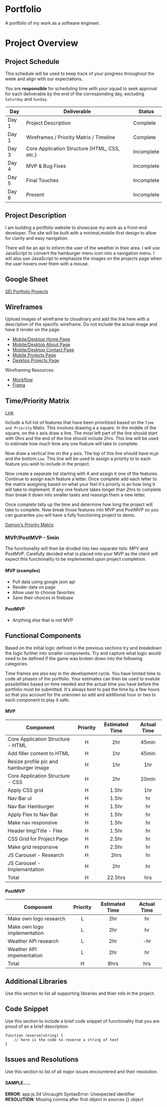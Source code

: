 # Portfolio
A portfolio of my work as a software engineer.

# Project Overview

## Project Schedule

This schedule will be used to keep track of your progress throughout the week and align with our expectations.  

You are **responsible** for scheduling time with your squad to seek approval for each deliverable by the end of the corresponding day, excluding `Saturday` and `Sunday`.

|  Day | Deliverable | Status
|---|---| ---|
|Day 1| Project Description | Complete
|Day 1| Wireframes / Priority Matrix / Timeline | Complete
|Day 3| Core Application Structure (HTML, CSS, etc.) | Incomplete
|Day 4| MVP & Bug Fixes | Incomplete
|Day 5| Final Touches | Incomplete
|Day 6| Present | Incomplete


## Project Description

I am building a portfolio website to showcase my work as a front-end developer. The site will be built with a minimal,mobile-first design to allow for clarity and easy navigation.

There will be an api to inform the user of the weather in their area. I will use JavaScript to convert the hamburger menu icon into a navigation menu. I will also use JavaScript to emphasize the images on the projects page when the user hovers over them with a mouse.

## Google Sheet

[SEI Portfolio Projects](https://docs.google.com/spreadsheets/d/1LcmxPONZ1wRXnLFK3XLBtLMO6NpoHmLm9k_sE8OE_X4/edit?usp=sharing)

## Wireframes

Upload images of wireframe to cloudinary and add the link here with a description of the specific wireframe. Do not include the actual image and have it render on the page.  

- [Mobile/Desktop Home Page](https://imgur.com/UafBFRD)
- [Mobile/Desktop About Page](https://imgur.com/a/53unzIc)
- [Mobile/Desktop Contact Page](https://imgur.com/a/UNVwHGI)
- [Mobile Projects Page](https://imgur.com/a/4LY2p7I)
- [Desktop Projects Page](https://imgur.com/a/SobzyHg)

Wireframing Resources:

- [Mockflow](https://mockflow.com/app/#Wireframe)
- [Figma](https://www.figma.com/)


## Time/Priority Matrix 

[Link](https://res.cloudinary.com/jkeohan/image/upload/a_270/v1591621734/project1_matrix_ocy5gc_h1kg0m.jpg)

Include a full list of features that have been prioritized based on the `Time and Priority` Matix.  This involves drawing a a square.  In the middle of the square, on the x axis draw a line.  The most left part of the line should start with 0hrs and the end of the line should include 2hrs.  This line will be used to estimate how much time any one feature will take to complete. 

Now draw a vertical line on the y axis.  The top of this line should have `High` and the bottom `Low`.  This line will be used to assign a priority to to each feature you wish to include in the project.  

Now create a separate list starting with A and assign it one of the features.  Continue to assign each feature a letter.  Once complete add each letter to the matrix assigning based on what your feel it's prioirty is an how long it will take to implement. If any one feature takes longer than 2hrs to complete than break it down into smaller tasks and reassign them a new letter. 

Once complete tally up the time and determine how long the project will take to complete. Now break those features into MVP and PostMVP so you can guarantee you will have a fully functioning project to demo. 

[Damon's Priority Matrix](https://imgur.com/a/7k4lXx2)

### MVP/PostMVP - 5min

The functionality will then be divided into two separate lists: MPV and PostMVP.  Carefully decided what is placed into your MVP as the client will expect this functionality to be implemented upon project completion.  

#### MVP (examples)

- Pull data using google json api
- Render data on page 
- Allow user to choose favorites 
- Save their choices in firebase

#### PostMVP 

- Anything else that is not MVP

## Functional Components

Based on the initial logic defined in the previous sections try and breakdown the logic further into smaller components.  Try and capture what logic would need to be defined if the game was broken down into the following categories.

Time frames are also key in the development cycle.  You have limited time to code all phases of the portfolio. Your estimates can then be used to evalute possibilities based on time needed and the actual time you have before the portfolio must be submitted. It's always best to pad the time by a few hours so that you account for the unknown so add and additional hour or two to each component to play it safe.

#### MVP
| Component | Priority | Estimated Time | Actual Time |
| --- | :---: |  :---: | :---: | 
| Core Application Structure - HTML | H | 2hr | 45min |
| Add filler content to HTML | H | 1hr | 45min |
| Resize profile pic and hamburger image | H | 1hr | 1hr |
| Core Application Structure - CSS | H | 2hr | 20min |
| Apply CSS grid | H | 1.5hr | 1hr |
| Nav Bar ul | H | 1.5hr | hr |
| Nav Bar Hamburger | H | 1.5hr | hr |
| Apply Flex to Nav Bar | H | 1.5hr | hr |
| Make nav responsive | H | 1.5hr | hr
| Header Img/Title - Flex | H | 1.5hr|  hr | 
| CSS Grid for Project Page | H | 2.5hr | hr |
| Make grid responsive | H | 2.5hr | hr |
| JS Carousel - Research | H | 2hrs|  hr | 
| JS Carousel - Implementation | H | 2hr | hr | hr |
| Total | H | 22.5hrs| hrs |

#### PostMVP
| Component | Priority | Estimated Time | Actual Time |
| --- | :---: |  :---: | :---: | 
| Make own logo research | L | 2hr | hr |
| Make own logo implementation | L | 2hr | hr |
| Weather API research | L | 2hr | -hr | hr |
| Weather API impementation | L | 2hr | hr |
| Total | H | 8hrs| hrs |

## Additional Libraries
 Use this section to list all supporting libraries and thier role in the project. 

## Code Snippet

Use this section to include a brief code snippet of functionality that you are proud of an a brief description  

```
function reverse(string) {
	// here is the code to reverse a string of text
}
```

## Issues and Resolutions
 Use this section to list of all major issues encountered and their resolution.

#### SAMPLE.....
**ERROR**: app.js:34 Uncaught SyntaxError: Unexpected identifier                                
**RESOLUTION**: Missing comma after first object in sources {} object

